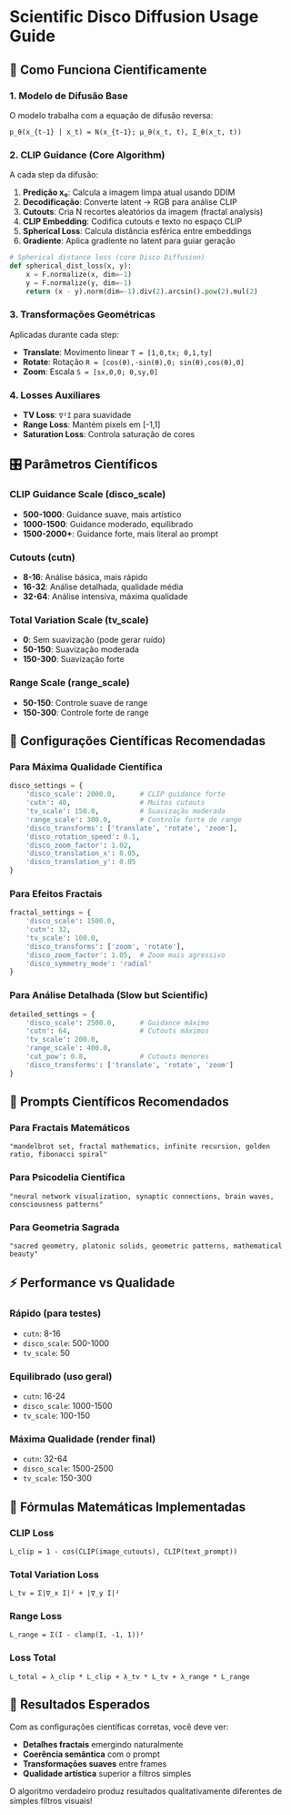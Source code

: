 # Scientific Disco Diffusion Usage Guide

## 🧬 Como Funciona Cientificamente

### 1. Modelo de Difusão Base
O modelo trabalha com a equação de difusão reversa:
```
p_θ(x_{t-1} | x_t) = N(x_{t-1}; μ_θ(x_t, t), Σ_θ(x_t, t))
```

### 2. CLIP Guidance (Core Algorithm)
A cada step da difusão:
1. **Predição x₀**: Calcula a imagem limpa atual usando DDIM
2. **Decodificação**: Converte latent → RGB para análise CLIP
3. **Cutouts**: Cria N recortes aleatórios da imagem (fractal analysis)
4. **CLIP Embedding**: Codifica cutouts e texto no espaço CLIP
5. **Spherical Loss**: Calcula distância esférica entre embeddings
6. **Gradiente**: Aplica gradiente no latent para guiar geração

```python
# Spherical distance loss (core Disco Diffusion)
def spherical_dist_loss(x, y):
    x = F.normalize(x, dim=-1)
    y = F.normalize(y, dim=-1)
    return (x - y).norm(dim=-1).div(2).arcsin().pow(2).mul(2)
```

### 3. Transformações Geométricas
Aplicadas durante cada step:
- **Translate**: Movimento linear `T = [1,0,tx; 0,1,ty]`
- **Rotate**: Rotação `R = [cos(θ),-sin(θ),0; sin(θ),cos(θ),0]`
- **Zoom**: Escala `S = [sx,0,0; 0,sy,0]`

### 4. Losses Auxiliares
- **TV Loss**: `∇²I` para suavidade
- **Range Loss**: Mantém pixels em [-1,1]
- **Saturation Loss**: Controla saturação de cores

## 🎛️ Parâmetros Científicos

### CLIP Guidance Scale (disco_scale)
- **500-1000**: Guidance suave, mais artístico
- **1000-1500**: Guidance moderado, equilibrado
- **1500-2000+**: Guidance forte, mais literal ao prompt

### Cutouts (cutn)
- **8-16**: Análise básica, mais rápido
- **16-32**: Análise detalhada, qualidade média
- **32-64**: Análise intensiva, máxima qualidade

### Total Variation Scale (tv_scale)
- **0**: Sem suavização (pode gerar ruído)
- **50-150**: Suavização moderada
- **150-300**: Suavização forte

### Range Scale (range_scale)
- **50-150**: Controle suave de range
- **150-300**: Controle forte de range

## 🧪 Configurações Científicas Recomendadas

### Para Máxima Qualidade Científica
```python
disco_settings = {
    'disco_scale': 2000.0,      # CLIP guidance forte
    'cutn': 40,                 # Muitos cutouts
    'tv_scale': 150.0,          # Suavização moderada
    'range_scale': 300.0,       # Controle forte de range
    'disco_transforms': ['translate', 'rotate', 'zoom'],
    'disco_rotation_speed': 0.1,
    'disco_zoom_factor': 1.02,
    'disco_translation_x': 0.05,
    'disco_translation_y': 0.05
}
```

### Para Efeitos Fractais
```python
fractal_settings = {
    'disco_scale': 1500.0,
    'cutn': 32,
    'tv_scale': 100.0,
    'disco_transforms': ['zoom', 'rotate'],
    'disco_zoom_factor': 1.05,  # Zoom mais agressivo
    'disco_symmetry_mode': 'radial'
}
```

### Para Análise Detalhada (Slow but Scientific)
```python
detailed_settings = {
    'disco_scale': 2500.0,      # Guidance máximo
    'cutn': 64,                 # Cutouts máximos
    'tv_scale': 200.0,
    'range_scale': 400.0,
    'cut_pow': 0.8,             # Cutouts menores
    'disco_transforms': ['translate', 'rotate', 'zoom']
}
```

## 🔬 Prompts Científicos Recomendados

### Para Fractais Matemáticos
```
"mandelbrot set, fractal mathematics, infinite recursion, golden ratio, fibonacci spiral"
```

### Para Psicodelia Científica
```
"neural network visualization, synaptic connections, brain waves, consciousness patterns"
```

### Para Geometria Sagrada
```
"sacred geometry, platonic solids, geometric patterns, mathematical beauty"
```

## ⚡ Performance vs Qualidade

### Rápido (para testes)
- `cutn`: 8-16
- `disco_scale`: 500-1000
- `tv_scale`: 50

### Equilibrado (uso geral)
- `cutn`: 16-24
- `disco_scale`: 1000-1500
- `tv_scale`: 100-150

### Máxima Qualidade (render final)
- `cutn`: 32-64
- `disco_scale`: 1500-2500
- `tv_scale`: 150-300

## 🧮 Fórmulas Matemáticas Implementadas

### CLIP Loss
```
L_clip = 1 - cos(CLIP(image_cutouts), CLIP(text_prompt))
```

### Total Variation Loss
```
L_tv = Σ|∇_x I|² + |∇_y I|²
```

### Range Loss
```
L_range = Σ(I - clamp(I, -1, 1))²
```

### Loss Total
```
L_total = λ_clip * L_clip + λ_tv * L_tv + λ_range * L_range
```

## 🎯 Resultados Esperados

Com as configurações científicas corretas, você deve ver:
- **Detalhes fractais** emergindo naturalmente
- **Coerência semântica** com o prompt
- **Transformações suaves** entre frames
- **Qualidade artística** superior a filtros simples

O algoritmo verdadeiro produz resultados qualitativamente diferentes de simples filtros visuais!